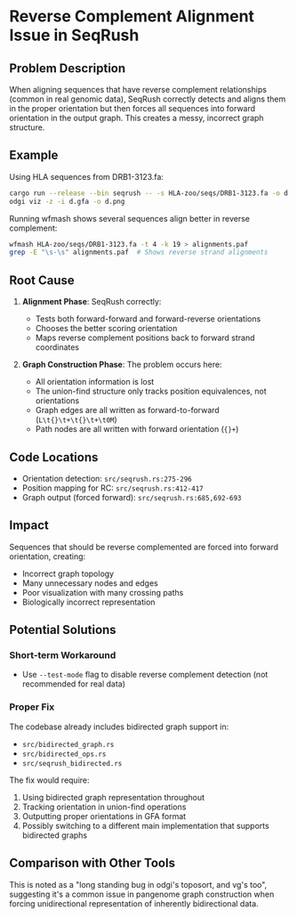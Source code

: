 # Reverse Complement Alignment Issue in SeqRush

## Problem Description

When aligning sequences that have reverse complement relationships (common in real genomic data), SeqRush correctly detects and aligns them in the proper orientation but then forces all sequences into forward orientation in the output graph. This creates a messy, incorrect graph structure.

## Example

Using HLA sequences from DRB1-3123.fa:
```bash
cargo run --release --bin seqrush -- -s HLA-zoo/seqs/DRB1-3123.fa -o d.gfa -k 0
odgi viz -z -i d.gfa -o d.png
```

Running wfmash shows several sequences align better in reverse complement:
```bash
wfmash HLA-zoo/seqs/DRB1-3123.fa -t 4 -k 19 > alignments.paf
grep -E "\s-\s" alignments.paf  # Shows reverse strand alignments
```

## Root Cause

1. **Alignment Phase**: SeqRush correctly:
   - Tests both forward-forward and forward-reverse orientations
   - Chooses the better scoring orientation
   - Maps reverse complement positions back to forward strand coordinates

2. **Graph Construction Phase**: The problem occurs here:
   - All orientation information is lost
   - The union-find structure only tracks position equivalences, not orientations
   - Graph edges are all written as forward-to-forward (`L\t{}\t+\t{}\t+\t0M`)
   - Path nodes are all written with forward orientation (`{}+`)

## Code Locations

- Orientation detection: `src/seqrush.rs:275-296`
- Position mapping for RC: `src/seqrush.rs:412-417`
- Graph output (forced forward): `src/seqrush.rs:685,692-693`

## Impact

Sequences that should be reverse complemented are forced into forward orientation, creating:
- Incorrect graph topology
- Many unnecessary nodes and edges
- Poor visualization with many crossing paths
- Biologically incorrect representation

## Potential Solutions

### Short-term Workaround
- Use `--test-mode` flag to disable reverse complement detection (not recommended for real data)

### Proper Fix
The codebase already includes bidirected graph support in:
- `src/bidirected_graph.rs`
- `src/bidirected_ops.rs`
- `src/seqrush_bidirected.rs`

The fix would require:
1. Using bidirected graph representation throughout
2. Tracking orientation in union-find operations
3. Outputting proper orientations in GFA format
4. Possibly switching to a different main implementation that supports bidirected graphs

## Comparison with Other Tools

This is noted as a "long standing bug in odgi's toposort, and vg's too", suggesting it's a common issue in pangenome graph construction when forcing unidirectional representation of inherently bidirectional data.